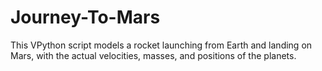 # Journey-To-Mars
This VPython script models a rocket launching from Earth and landing on Mars, with the actual velocities, masses, and positions of the planets.
